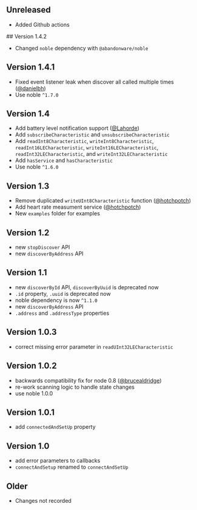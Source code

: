 ## Unreleased
* Added Github actions 

## Version 1.4.2
* Changed `noble` dependency with `@abandonware/noble`

## Version 1.4.1

 * Fixed event listener leak when discover all called multiple times ([@danielbh](https://github.com/danielbh))
 * Use noble ```^1.7.0```

## Version 1.4

 * Add battery level notification support ([@Lahorde](https://github.com/Lahorde))
 * Add ```subscribeCharacteristic``` and ```unsubscribeCharacteristic```
 * Add ```readInt8Characteristic```, ```writeInt8Characteristic```, ```readInt16LECharacteristic```, ```writeInt16LECharacteristic```, ```readInt32LECharacteristic```, and ```writeInt32LECharacteristic```
 * Add ```hasService``` and ```hasCharacteristic```
 * Use noble ```^1.6.0```

## Version 1.3

 * Remove duplicated ```writeUInt8Characteristic``` function ([@hotchpotch](https://github.com/hotchpotch))
 * Add heart rate measument service ([@hotchpotch](https://github.com/hotchpotch))
 * New ```examples``` folder for examples

## Version 1.2

 * new ```stopDiscover``` API
 * new ```discoverByAddress``` API

## Version 1.1

 * new ```discoverById``` API, ```discoverByUuid``` is deprecated now
 * ```.id``` property, ```.uuid``` is deprecated now
 * noble dependency is now ```^1.1.0```
 * new ```discoverByAddress``` API
 * ```.address``` and ```.addressType``` properties

## Version 1.0.3

 * correct missing error parameter in ```readUInt32LECharacteristic```

## Version 1.0.2

 * backwards compatibility fix for node 0.8 ([@brucealdridge](https://github.com/brucealdridge))
 * re-work scanning logic to handle state changes
 * use noble 1.0.0

## Version 1.0.1

 * add ``connectedAndSetUp`` property

## Version 1.0

 * add error parameters to callbacks
 * ```connectAndSetup``` renamed to ```connectAndSetUp```

## Older

 * Changes not recorded

